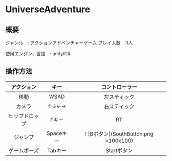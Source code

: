 # UniverseAdventure
## 概要
ジャンル　: アクションアドベンチャーゲーム
プレイ人数　:1人

使用エンジン、言語　: unity/C#

## 操作方法
|アクション|キー|コントローラー|
|:--:|:--:|:--:|
|移動|WSAD|左スティック|
|カメラ|↑↓←→|右スティック|
|ヒップドロップ|Fキー|RT|
|ジャンプ|Spaceキー|! [Bボタン](SouthButton.png =100x100)
|ゲームポーズ|Tabキー|Startボタン



